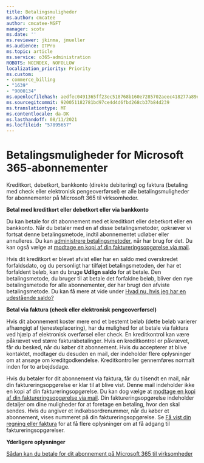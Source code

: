 ```yaml
---
title: Betalingsmuligheder
ms.author: cmcatee
author: cmcatee-MSFT
manager: scotv
ms.date: ''
ms.reviewer: jkinma, jmueller
ms.audience: ITPro
ms.topic: article
ms.service: o365-administration
ROBOTS: NOINDEX, NOFOLLOW
localization_priority: Priority
ms.custom:
- commerce_billing
- "1639"
- "9000134"
ms.openlocfilehash: aedfec0491365ff23ec518768b160e7285702aeec418277a89e8079fb2ac6896
ms.sourcegitcommit: 920051182781bd97ce4d4d6fbd268cb37b84d239
ms.translationtype: MT
ms.contentlocale: da-DK
ms.lasthandoff: 08/11/2021
ms.locfileid: "57895657"
---
```

# <a name="payment-options-for-microsoft-365-for-business-subscriptions"></a>Betalingsmuligheder for Microsoft 365-abonnementer
  
Kreditkort, debetkort, bankkonto (direkte debitering) og faktura (betaling med check eller elektronisk pengeoverførsel) er alle betalingsmuligheder for abonnementer på Microsoft 365 til virksomheder.
  
**Betal med kreditkort eller debetkort eller via bankkonto**
  
Du kan betale for dit abonnement med et kreditkort eller debetkort eller en bankkonto. Når du betaler med en af disse betalingsmetoder, opkræver vi fortsat denne betalingsmetode, indtil abonnementet udløber eller annulleres. Du kan [administrere betalingsmetoder](https://docs.microsoft.com/microsoft-365/commerce/billing-and-payments/manage-payment-methods), når har brug for det. Du kan også vælge at [modtage en kopi af din faktureringsopgørelse via mail](https://docs.microsoft.com/microsoft-365/commerce/billing-and-payments/view-your-bill-or-invoice#receive-a-copy-of-your-billing-statement-in-email).

Hvis dit kreditkort er blevet afvist eller har en saldo med overskredet forfaldsdato, og du personligt har tilføjet betalingsmetoden, der har et forfaldent beløb, kan du bruge **Udlign saldo** for at betale. Den betalingsmetode, du bruger til at betale det forfaldne beløb, bliver den nye betalingsmetode for alle abonnementer, der har brugt den afviste betalingsmetode. Du kan få mere at vide under [Hvad nu, hvis jeg har en udestående saldo?](https://docs.microsoft.com/microsoft-365/commerce/billing-and-payments/pay-for-your-subscription#what-if-i-have-an-outstanding-balance)

**Betal via faktura (check eller elektronisk pengeoverførsel)**
  
Hvis dit abonnement koster mere end et bestemt beløb (dette beløb varierer afhængigt af tjenesteplacering), har du mulighed for at betale via faktura ved hjælp af elektronisk overførsel eller check. En kreditkontrol kan være påkrævet ved større fakturabetalinger. Hvis en kreditkontrol er påkrævet, får du besked, når du køber dit abonnement. Hvis du accepterer at blive kontaktet, modtager du desuden en mail, der indeholder flere oplysninger om at ansøge om kreditgodkendelse. Kreditkontroller gennemføres normalt inden for to arbejdsdage.

Hvis du betaler for dit abonnement via faktura, får du tilsendt en mail, når din faktureringsopgørelse er klar til at blive vist. Denne mail indeholder ikke en kopi af din faktureringsopgørelse. Du kan dog vælge at [modtage en kopi af din faktureringsopgørelse via mail](https://docs.microsoft.com/microsoft-365/commerce/billing-and-payments/view-your-bill-or-invoice#receive-a-copy-of-your-billing-statement-in-email). Din faktureringsopgørelse indeholder detaljer om dine muligheder for at foretage en betaling, hvor den skal sendes. Hvis du angiver et indkøbsordrenummer, når du køber et abonnement, vises nummeret på din faktureringsopgørelse. Se [Få vist din regning eller faktura](https://docs.microsoft.com/microsoft-365/commerce/billing-and-payments/view-your-bill-or-invoice) for at få flere oplysninger om at få adgang til faktureringsopgørelser.
  
**Yderligere oplysninger**
  
[Sådan kan du betale for dit abonnement på Microsoft 365 til virksomheder](https://docs.microsoft.com/microsoft-365/commerce/billing-and-payments/pay-for-your-subscription)